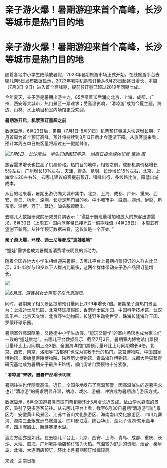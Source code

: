 # 亲子游火爆！暑期游迎来首个高峰，长沙等城市是热门目的地

# 亲子游火爆！暑期游迎来首个高峰，长沙等城市是热门目的地

随着各地中小学生陆续放暑假，2023年暑期旅游市场正式开始。在线旅游平台去哪儿网5日发布数据显示，2023年暑期机票预订量从6月23日起逐日增长，本周（7月3日-9日）进入首个高峰期，提前预订量已超过2019年同期七成。

今年夏天，亲子游是暑期出游主力，85后带着10后涌向北京、上海、成都、广州、西安等大城市，热门景区一票难求；受高温影响，“清凉游”成为今夏主题，海边、山林、水上项目和室内场馆更受欢迎。

**暑期游开启，机票预订量超之前**

数据显示，6月23日后，暑期（7月1日-8月31日）机票预订量进入快速增长期，7月首周为首个预订高峰，预计将持续到8月13日后才会逐渐下降。从旅客量来看，预计本周五单日旅客量将超过五一假期峰值。

![](https://inews.gtimg.com/om_bt/OcLEOHNywJIfDnRHNmjAJZMgkhGWVCndtwoAV-X5ykSQIAA/1000)_7月6日，长沙南站，学生们组团研学游。
湖南日报全媒体记者 童迪 摄_

旅客需求增长也拉高了机票价格。热门目的地中，相较之前，成都机票价格增长5%左右，广州增长13%左右，天津、青岛、昆明、长沙增长15%左右，北京、上海增长20左右%。去哪儿建议旅客提前预订、错峰出行、多线路比价，降低出游成本。

从目的地来看，暑期出游仍向大城市集中，北京、上海、成都、广州、重庆、西安、青岛、杭州、深圳、长沙是热门目的地。中小城市中，威海、湖州、伊犁、黔东南、淄博、万宁、延边、汕头脱颖而出。

去哪儿大数据研究院研究员肖鹏表示：“得益于航班量增加和庞大的旅客出游需求，6月30日（上周五）国内旅客量已接近五一假期峰值（4月28日），本周五有望创下新高。从往年预订数据来看，这仅仅是一个开始。”

**亲子游火爆，环球、迪士尼等都成“遛娃胜地”**

“遛娃”需求也成为暑期游消费增长明显的新动力。

随着全国各地大小学生相继迎来暑假，去哪儿平台上暑期机票预订的人群占比显示，34-43岁与18岁以下人群占比最多，这两个群体带动亲子游产品预订量增长。

![](https://inews.gtimg.com/om_bt/OWEUK2vupwxCdVFEd6yuFiitdYXPWqCcCjaQwHKn9ZaS8AA/1000)

![](https://inews.gtimg.com/om_bt/ORRpZRNU1jsopSgz5PEMliMJYCCPMiDF1JFTI0N_8PSWsAA/1000)_6月底，游客胡女士带孩子在北京游玩。_

同时，暑期亲子相关景区提前预订量同比2019年增长7倍。暑期亲子游热门景区为：上海迪士尼乐园、北京环球度假区、香港迪士尼乐园、中国科学技术馆、武汉欢乐谷、北京天文馆、北京野生动物园、长隆野生动物世界、珠海长隆海洋王国、罗蒙环球乐园。

暑期室外高温酷暑，又适逢中小学生放假，“能玩又能学”的室内场馆也成为家长们一致的“遛娃胜地”。去哪儿平台数据显示，截至7月3日，暑期室内博物馆门票预订量环比上月同期上涨3倍，全国海洋馆门票预订量环比上月同期增长4倍。北京、西安、南京、洛阳等“古都游”也成为寓教于乐的热门。故宫博物院、中国国家博物馆、秦始皇帝陵博物院、陕西历史博物馆、青岛海洋博物馆、成都大熊猫繁育研究基地成为暑期亲子最热IP路线，部门场馆门票预约十分紧张。

**“清凉游”来袭，避暑产品增长明显**

暑期往往也伴随着高温，近日，全国多地发布了高温预警，因高温催生的避暑需求也让“清凉游”的需求明显升温，纳凉、戏水、游船、冲浪成为暑期热门游乐方式。

数据显示，6月全国避暑类景区门票销量环比5月增长近五成。依山傍水靠海的景区，吸引了更多游客前往。从去哪儿平台上看，截至6月30日暑期“清凉游”热门景区为：安徽黄山风景区、江苏牛首山文化旅游区、海南南山文化旅游区、四川九寨沟、海南三亚蜈支洲岛旅游区、四川都江堰、陕西华山、湖北子胥湖·欢乐嘉年华、四川峨眉山、新疆赛里木湖。

酒店方面亦是如此。在去哪儿平台上，北京、西安、上海、青岛、成都、重庆、长沙、大理、威海、广州暑期酒店预订较为火热。气温较为舒适的贵阳、烟台、秦皇岛、北海、大连酒店预订，环比上月暑期预订增幅较高。

来源：湖南日报

